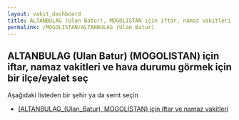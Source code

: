 ```yaml
---
layout: vakit_dashboard
title: ALTANBULAG (Ulan Batur), MOGOLISTAN için iftar, namaz vakitleri ve hava durumu - ilçe/eyalet seç
permalink: /MOGOLISTAN/ALTANBULAG (Ulan Batur)
---
```


## ALTANBULAG (Ulan Batur) (MOGOLISTAN) için iftar, namaz vakitleri ve hava durumu  görmek için bir ilçe/eyalet seç

Aşağıdaki listeden bir şehir ya da semt seçin

* [ (ALTANBULAG_(Ulan_Batur), MOGOLISTAN) için iftar ve namaz vakitleri](/MOGOLISTAN/ALTANBULAG_(Ulan_Batur)/)

<script type="text/javascript">
  var GLOBAL_COUNTRY = 'MOGOLISTAN';
  var GLOBAL_CITY = 'ALTANBULAG (Ulan Batur)';
  var GLOBAL_STATE = 'ALTANBULAG (Ulan Batur)';
</script>

